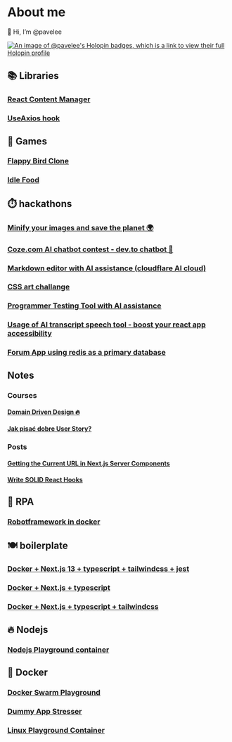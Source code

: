 # About me

👋 Hi, I’m @pavelee

[![An image of @pavelee's Holopin badges, which is a link to view their full Holopin profile](https://holopin.me/pavelee)](https://holopin.io/@pavelee)

## 📚 Libraries
### [React Content Manager](https://github.com/pavelee/react-content-manager)
### [UseAxios hook](https://github.com/pavelee/useaxios)
## 🧸 Games
### [Flappy Bird Clone](https://github.com/pavelee/flappy-bird-clone)
### [Idle Food](https://github.com/pavelee/idle-food-bar)
## ⏱️ hackathons
### [Minify your images and save the planet 🌍](https://github.com/pavelee/optimizer-netlify-challenge)
### [Coze.com AI chatbot contest - dev.to chatbot 🤖](https://dev.to/pavelee/devto-chat-bot-1di3)
### [Markdown editor with AI assistance (cloudflare AI cloud)](https://github.com/pavelee/cloudflare-challange-post-ai)
### [CSS art challange](https://github.com/pavelee/css_art)
### [Programmer Testing Tool with AI assistance](https://github.com/pavelee/dev-gym)
### [Usage of AI transcript speech tool - boost your react app accessibility](https://github.com/pavelee/react-deepgram-example)
### [Forum App using redis as a primary database](https://github.com/pavelee/stoa-redis-stack)
## Notes
### Courses
#### [Domain Driven Design 🔥](https://github.com/pavelee/my-notes/blob/main/kursy/DDD/ddd_notes.md)
#### [Jak pisać dobre User Story?](https://github.com/pavelee/my-notes/blob/main/kursy/Jak%20pisać%20dobre%20User%20Story/notes.md)
### Posts
#### [Getting the Current URL in Next.js Server Components](https://github.com/pavelee/my-notes/blob/main/posty/Getting%20the%20Current%20URL%20in%20Next.js%20Server%20Components.md)
#### [Write SOLID React Hooks](https://github.com/pavelee/my-notes/blob/main/posty/write-solid-react-hooks.md)
## 🤖 RPA
### [Robotframework in docker](https://github.com/pavelee/robot-framework-docker)
## 🍽️ boilerplate
### [Docker + Next.js 13 + typescript + tailwindcss + jest](https://github.com/pavelee/docker-next13)
### [Docker + Next.js + typescript](https://github.com/pavelee/next-js-docker)
### [Docker + Next.js + typescript + tailwindcss](https://github.com/pavelee/next-js-tailwindcss-docker)
## 🔥 Nodejs
### [Nodejs Playground container](https://github.com/pavelee/nodejs-docker)
## 🐳 Docker
### [Docker Swarm Playground](https://github.com/pavelee/docker-swarm-playground)
### [Dummy App Stresser](https://github.com/pavelee/dummy-app-stresser)
### [Linux Playground Container](https://github.com/pavelee/linux-docker)
